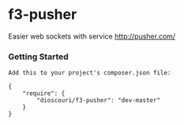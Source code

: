 f3-pusher
=========

Easier web sockets with service http://pusher.com/

### Getting Started

```
Add this to your project's composer.json file:

{
    "require": {
        "dioscouri/f3-pusher": "dev-master"
    }
}
```